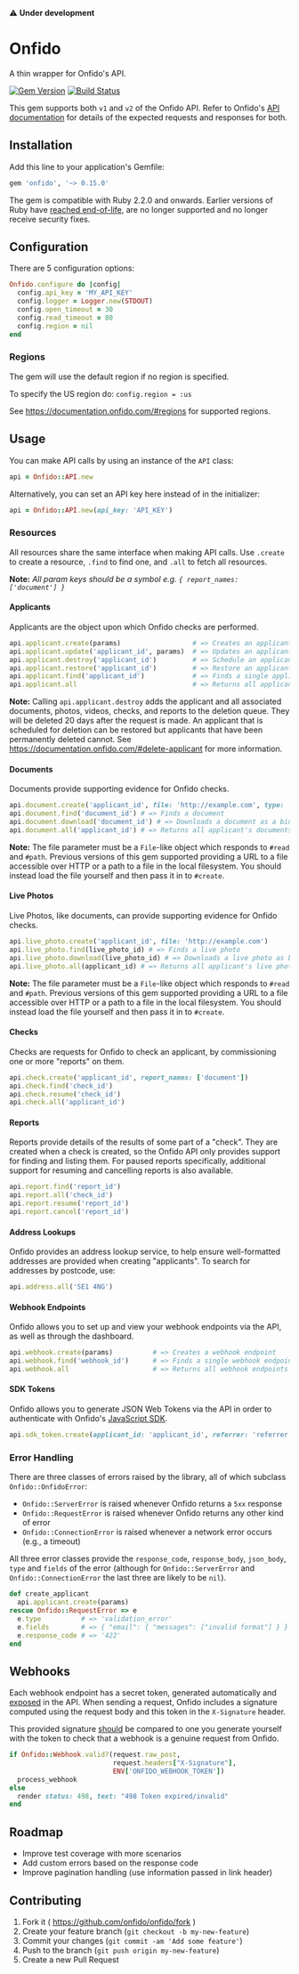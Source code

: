 :warning: **Under development**

# Onfido

A thin wrapper for Onfido's API.

[![Gem Version](https://badge.fury.io/rb/onfido.svg)](http://badge.fury.io/rb/onfido)
[![Build Status](https://travis-ci.org/onfido/onfido.svg?branch=master)](https://travis-ci.org/onfido/onfido)

This gem supports both `v1` and `v2` of the Onfido API. Refer to Onfido's [API documentation](https://onfido.com/documentation#introduction) for details of the expected requests and responses for both.

## Installation

Add this line to your application's Gemfile:

```ruby
gem 'onfido', '~> 0.15.0'
```

The gem is compatible with Ruby 2.2.0 and onwards. Earlier versions of Ruby have [reached end-of-life](https://www.ruby-lang.org/en/news/2017/04/01/support-of-ruby-2-1-has-ended/), are no longer supported and no longer receive security fixes.

## Configuration

There are 5 configuration options:

```ruby
Onfido.configure do |config|
  config.api_key = 'MY_API_KEY'
  config.logger = Logger.new(STDOUT)
  config.open_timeout = 30
  config.read_timeout = 80
  config.region = nil
end
```

### Regions

The gem will use the default region if no region is specified.

To specify the US region do:
`config.region = :us`

See https://documentation.onfido.com/#regions for supported regions.

## Usage

You can make API calls by using an instance of the `API` class:

```ruby
api = Onfido::API.new
```

Alternatively, you can set an API key here instead of in the initializer:

```ruby
api = Onfido::API.new(api_key: 'API_KEY')
```

### Resources

All resources share the same interface when making API calls. Use `.create` to create a resource, `.find` to find one, and `.all` to fetch all resources.

**Note:** *All param keys should be a symbol e.g. `{ report_names: ['document'] }`*

#### Applicants

Applicants are the object upon which Onfido checks are performed.

```ruby
api.applicant.create(params)                  # => Creates an applicant
api.applicant.update('applicant_id', params)  # => Updates an applicant
api.applicant.destroy('applicant_id')         # => Schedule an applicant for deletion
api.applicant.restore('applicant_id')         # => Restore an applicant scheduled for deletion
api.applicant.find('applicant_id')            # => Finds a single applicant
api.applicant.all                             # => Returns all applicants
```

**Note:** Calling `api.applicant.destroy` adds the applicant and all associated documents, photos, videos, checks, and reports to the deletion queue. They will be deleted 20 days after the request is made. An applicant that is scheduled for deletion can be restored but applicants that have been permanently deleted cannot.
See https://documentation.onfido.com/#delete-applicant for more information.

#### Documents

Documents provide supporting evidence for Onfido checks.

```ruby
api.document.create('applicant_id', file: 'http://example.com', type: 'passport') # => Creates a document
api.document.find('document_id') # => Finds a document
api.document.download('document_id') # => Downloads a document as a binary data
api.document.all('applicant_id') # => Returns all applicant's documents
```

**Note:** The file parameter must be a `File`-like object which responds to `#read` and `#path`.
Previous versions of this gem supported providing a URL to a file accessible over HTTP or a path
to a file in the local filesystem. You should instead load the file yourself and then pass it in
to `#create`.

#### Live Photos

Live Photos, like documents, can provide supporting evidence for Onfido checks.

```ruby
api.live_photo.create('applicant_id', file: 'http://example.com')
api.live_photo.find(live_photo_id) # => Finds a live photo
api.live_photo.download(live_photo_id) # => Downloads a live photo as binary data
api.live_photo.all(applicant_id) # => Returns all applicant's live photos
```

**Note:** The file parameter must be a `File`-like object which responds to `#read` and `#path`.
Previous versions of this gem supported providing a URL to a file accessible over HTTP or a path
to a file in the local filesystem. You should instead load the file yourself and then pass it in
to `#create`.

#### Checks

Checks are requests for Onfido to check an applicant, by commissioning one or
more "reports" on them.

```ruby
api.check.create('applicant_id', report_names: ['document'])
api.check.find('check_id')
api.check.resume('check_id')
api.check.all('applicant_id')
```

#### Reports

Reports provide details of the results of some part of a "check". They are
created when a check is created, so the Onfido API only provides support for
finding and listing them. For paused reports specifically, additional support for resuming and
 cancelling reports is also available.

```ruby
api.report.find('report_id')
api.report.all('check_id')
api.report.resume('report_id')
api.report.cancel('report_id')
```

#### Address Lookups

Onfido provides an address lookup service, to help ensure well-formatted
addresses are provided when creating "applicants". To search for addresses
by postcode, use:

```ruby
api.address.all('SE1 4NG')
```

#### Webhook Endpoints

Onfido allows you to set up and view your webhook endpoints via the API, as well
as through the dashboard.

```ruby
api.webhook.create(params)          # => Creates a webhook endpoint
api.webhook.find('webhook_id')      # => Finds a single webhook endpoint
api.webhook.all                     # => Returns all webhook endpoints
```

#### SDK Tokens

Onfido allows you to generate JSON Web Tokens via the API in order to authenticate
with Onfido's [JavaScript SDK](https://github.com/onfido/onfido-sdk-ui).

```ruby
api.sdk_token.create(applicant_id: 'applicant_id', referrer: 'referrer')
```

### Error Handling

There are three classes of errors raised by the library, all of which subclass `Onfido::OnfidoError`:
- `Onfido::ServerError` is raised whenever Onfido returns a `5xx` response
- `Onfido::RequestError` is raised whenever Onfido returns any other kind of error
- `Onfido::ConnectionError` is raised whenever a network error occurs (e.g., a timeout)

All three error classes provide the `response_code`, `response_body`, `json_body`, `type` and `fields` of the error (although for `Onfido::ServerError` and `Onfido::ConnectionError` the last three are likely to be `nil`).

```ruby
def create_applicant
  api.applicant.create(params)
rescue Onfido::RequestError => e
  e.type          # => 'validation_error'
  e.fields        # => { "email": { "messages": ["invalid format"] } }
  e.response_code # => '422'
end
```

## Webhooks

Each webhook endpoint has a secret token, generated automatically and [exposed](https://onfido.com/documentation#register-webhook) in the API. When sending a request, Onfido includes a signature computed using the request body and this token in the `X-Signature` header.

This provided signature [should](https://onfido.com/documentation#webhook-security) be compared to one you generate yourself with the token to check that a webhook is a genuine request from Onfido.

```ruby
if Onfido::Webhook.valid?(request.raw_post,
                          request.headers["X-Signature"],
                          ENV['ONFIDO_WEBHOOK_TOKEN'])
  process_webhook
else
  render status: 498, text: "498 Token expired/invalid"
end
```

## Roadmap

- Improve test coverage with more scenarios
- Add custom errors based on the response code
- Improve pagination handling (use information passed in link header)

## Contributing

1. Fork it ( https://github.com/onfido/onfido/fork )
2. Create your feature branch (`git checkout -b my-new-feature`)
3. Commit your changes (`git commit -am 'Add some feature'`)
4. Push to the branch (`git push origin my-new-feature`)
5. Create a new Pull Request
